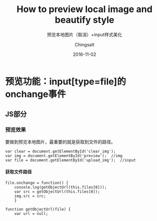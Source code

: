 ﻿---
layout:      post
title:      "How to preview local image and beautify style"
subtitle:   "预览本地图片（取消）+input样式美化"
date:       2016-11-02
author:     "Chingsalt"
catalog:     true
tags:
     - 15级
     - 杂文
---

# 预览功能：input[type=file]的onchange事件

## JS部分
### 预览效果
要做到预览本地图片，最重要的就是获取到文件的路径。

    var clear = document.getElementById('clear_img');
    var img = document.getElementById('preview');  //img
    var file = document.getElementById('upload_img');  //input


#### 获取文件路径  

    file.onchange = function() {
    	console.log(getObjectUrl(this.files[0]));
    	var src = getObjectUrl(this.files[0]);
    	img.src = src;
        }
    
    function getObjectUrl(file) {
        var url = null;
        if(window.createObjectURL != undefined) {
            url = window.createObjectURL(file);
        }
        else if(window.URL != undefined) {
            url = window.URL.createObjectURL(file);
        }
        else if(window.webkitURL != undefined) {
            url = window.webkitURL.createObjectURL(file);
        }
    	return url;
        } 

### 取消预览
即使file的value=null；

    clear.onclick = function() {
    	img.src = "";
    	file.value = null;
    }

## HTML

    <div  id="preview_fake" style="position:absolute;left:640px;top:150px">
		<img id="preview" onload="onPreviewLoad(this)" width="140" height="140"/>  
		<div class="img-btn">
			<a href="javascript:;" class="a-upload ">选择文件
				<input id="upload_img" type="file" onchange="onUploadImgChange(this)"/></a> 
	    	<a href="javascript:;" class="a-clear ">取消
	    		<input id="clear_img" type="button" value="取消" onclick="" /></a>					
		</div>  
    </div>
    
# input file样式美化
就是在input外面用a标签封装起来，然后将我们想要的样式写在a标签上，用a标签来覆盖掉原本的input（opacity：0）所在的位置。

    .img-btn {
    	margin-top: 10px;
    	color: #ffffff;
    }
    .a-clear {
        position: relative;
        display: inline-block;
        background: #61A3E1;
        border-radius: 4px;
        padding: 4px 12px;
        overflow: hidden;
        text-decoration: none;
        text-indent: 0;
        line-height: 20px;
    } 
    .a-clear input {
        position: absolute;
        font-size: 100px;
        right: 0;
        top: 0;
        opacity: 0;
    }
    .a-upload  {
        position: relative;
        display: inline-block;
        background: #61A3E1;
        border-radius: 4px;
        padding: 4px 12px;
        overflow: hidden;
        text-decoration: none;
        text-indent: 0;
        line-height: 20px;
    }
    .a-upload input {
        position: absolute;
        font-size: 100px;
        right: 0;
        top: 0;
        opacity: 0;
    }
    
    
记录一下自己这次使用的一个功能吧，写前觉得懵逼写后觉得根本没啥好写的。。希望能找到一个更好的方法，然后去做一下缩略图的功能（即图片等比例缩放）~
